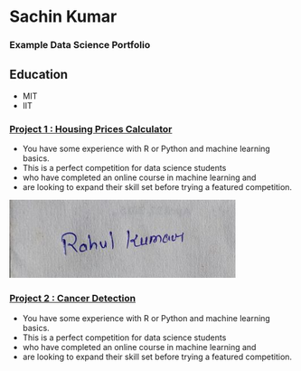 # Sachin Kumar
### Example Data Science Portfolio
## Education
- MIT
- IIT
### [Project 1 : Housing Prices Calculator](https://www.kaggle.com/c/house-prices-advanced-regression-techniques)
- You have some experience with R or Python and machine learning basics.
- This is a perfect competition for data science students 
- who have completed an online course in machine learning and
- are looking to expand their skill set before trying a featured competition. 

![](/images/IMG-20210711-WA0002[1]_opt.jpg)

### [Project 2 : Cancer Detection](https://www.kaggle.com/c/house-prices-advanced-regression-techniques)
- You have some experience with R or Python and machine learning basics.
- This is a perfect competition for data science students 
- who have completed an online course in machine learning and
- are looking to expand their skill set before trying a featured competition.
